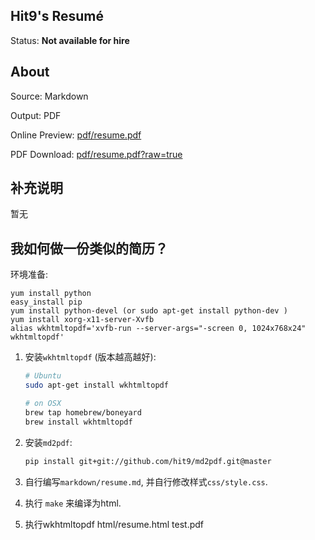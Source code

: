 Hit9's Resumé
-------------

Status: **Not available for hire**

About
------

Source: Markdown

Output: PDF

Online Preview: [pdf/resume.pdf](pdf/resume.pdf)

PDF Download: [pdf/resume.pdf?raw=true](https://github.com/hit9/resume.pdf/blob/master/pdf/resume.pdf?raw=true)

补充说明
--------

暂无

我如何做一份类似的简历？
-----------------------

环境准备:
```
yum install python
easy_install pip
yum install python-devel (or sudo apt-get install python-dev )
yum install xorg-x11-server-Xvfb
alias wkhtmltopdf='xvfb-run --server-args="-screen 0, 1024x768x24" wkhtmltopdf'
```

1. 安装`wkhtmltopdf` (版本越高越好):
   ```bash
   # Ubuntu
   sudo apt-get install wkhtmltopdf

   # on OSX
   brew tap homebrew/boneyard
   brew install wkhtmltopdf
   ```

2. 安装`md2pdf`:

   ```bash
   pip install git+git://github.com/hit9/md2pdf.git@master
   ```

3. 自行编写`markdown/resume.md`, 并自行修改样式`css/style.css`.

4. 执行 `make` 来编译为html.

5. 执行wkhtmltopdf html/resume.html test.pdf
